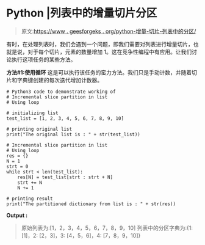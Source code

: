 # Python |列表中的增量切片分区

> 原文:[https://www . geesforgeks . org/python-增量-切片-列表中的分区/](https://www.geeksforgeeks.org/python-incremental-slice-partition-in-list/)

有时，在处理列表时，我们会遇到一个问题，即我们需要对列表进行增量切片，也就是说，对于每个切片，元素的数量增加 1。这在竞争性编程中有应用。让我们讨论执行这项任务的某些方法。

**方法#1:使用循环**
这是可以执行该任务的蛮力方法。我们只是手动计数，并随着切片和字典键创建的每次迭代增加计数器。

```
# Python3 code to demonstrate working of
# Incremental slice partition in list
# Using loop

# initializing list
test_list = [1, 2, 3, 4, 5, 6, 7, 8, 9, 10]

# printing original list
print("The original list is : " + str(test_list))

# Incremental slice partition in list
# Using loop
res = {}
N = 1
strt = 0
while strt < len(test_list):
    res[N] = test_list[strt : strt + N]
    strt += N
    N += 1

# printing result 
print("The partitioned dictionary from list is : " + str(res))
```

**Output :**

> 原始列表为:[1，2，3，4，5，6，7，8，9，10]
> 列表中的分区字典为:{1: [1]，2: [2，3]，3: [4，5，6]，4: [7，8，9，10]}